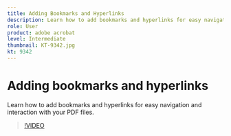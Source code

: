 ```yaml
---
title: Adding Bookmarks and Hyperlinks
description: Learn how to add bookmarks and hyperlinks for easy navigation and interaction with your PDF files
role: User
product: adobe acrobat
level: Intermediate
thumbnail: KT-9342.jpg
kt: 9342
---
```

# Adding bookmarks and hyperlinks

Learn how to add bookmarks and hyperlinks for easy navigation and interaction with your PDF files.

>[!VIDEO](https://video.tv.adobe.com/v/340837?hidetitle=true)